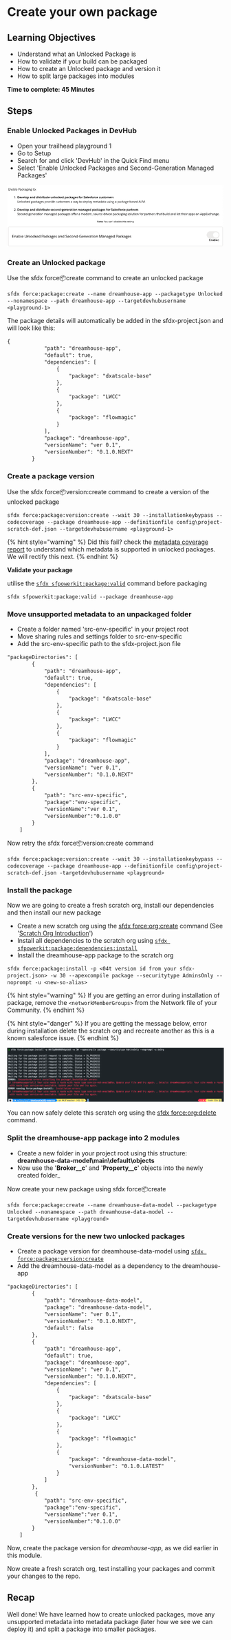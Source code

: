 # Create your own package

## Learning Objectives

* Understand what an Unlocked Package is
* How to validate if your build can be packaged
* How to create an Unlocked package and version it
* How to split large packages into modules 

**Time to complete: 45 Minutes**

## **Steps**

### **Enable Unlocked Packages in DevHub**

* Open your trailhead playground 1
* Go to Setup
* Search for and click 'DevHub' in the Quick Find menu
* Select 'Enable Unlocked Packages and Second-Generation Managed Packages' 

![](../.gitbook/assets/image%20%2812%29.png)

### Create an Unlocked package

Use the sfdx force:package:create command to create an unlocked package

```text
sfdx force:package:create --name dreamhouse-app --packagetype Unlocked --nonamespace --path dreamhouse-app --targetdevhubusername <playground-1>
```

The package details will automatically be added in the sfdx-project.json and will look like this:

```text
{
            "path": "dreamhouse-app",
            "default": true,
            "dependencies": [
                {
                    "package": "dxatscale-base"
                },
                {
                    "package": "LWCC"
                },
                {
                    "package": "flowmagic"
                }
            ],
            "package": "dreamhouse-app",
            "versionName": "ver 0.1",
            "versionNumber": "0.1.0.NEXT"
        }
```

### Create a package version

Use the sfdx force:package:version:create command to create a version of the unlocked package

```text
sfdx force:package:version:create --wait 30 --installationkeybypass --codecoverage --package dreamhouse-app --definitionfile config\project-scratch-def.json --targetdevhubusername <playground-1>
```

{% hint style="warning" %}
Did this fail? check the [metadata coverage report](https://developer.salesforce.com/docs/metadata-coverage) to understand which metadata is supported in unlocked packages. We will rectify this next.
{% endhint %}

**Validate your package**

utilise the [`sfdx sfpowerkit:package:valid`](https://github.com/accenture/sfpowerkit/#sfpowerkitpackagevalid) command before packaging

```text
sfdx sfpowerkit:package:valid --package dreamhouse-app
```

### Move unsupported metadata to an unpackaged folder

* Create a folder named 'src-env-specific' in your project root
* Move sharing rules and settings folder to src-env-specific
* Add the src-env-specific path to the sfdx-project.json file 

```text
"packageDirectories": [
        {
            "path": "dreamhouse-app",
            "default": true,
            "dependencies": [
                {
                    "package": "dxatscale-base"
                },
                {
                    "package": "LWCC"
                },
                {
                    "package": "flowmagic"
                }
            ],
            "package": "dreamhouse-app",
            "versionName": "ver 0.1",
            "versionNumber": "0.1.0.NEXT"
        },
        {
            "path": "src-env-specific",
            "package":"env-specific",
            "versionName":"ver 0.1",
            "versionNumber":"0.1.0.0"
        }
    ]
```

Now retry the sfdx force:package:version:create command

```text
sfdx force:package:version:create --wait 30 --installationkeybypass --codecoverage --package dreamhouse-app --definitionfile config\project-scratch-def.json -targetdevhubusername <playground>
```

### Install the package

Now we are going to create a fresh scratch org, install our dependencies and then install our new package

* Create a new scratch org using the [sfdx force:org:create](https://developer.salesforce.com/docs/atlas.en-us.sfdx_cli_reference.meta/sfdx_cli_reference/cli_reference_force_org.htm#cli_reference_create) command \(See '[Scratch Org Introduction](4.-scratch-org-introduction.md)'\)
* Install all dependencies to the scratch org using [`sfdx sfpowerkit:package:dependencies:install`](https://github.com/accenture/sfpowerkit/#sfpowerkitpackagedependenciesinstall)
* Install the dreamhouse-app package to the scratch org 

```text
sfdx force:package:install -p <04t version id from your sfdx-project.json> -w 30 --apexcompile package --securitytype AdminsOnly --noprompt -u <new-so-alias>
```

{% hint style="warning" %}
If you are getting an error during installation of package, remove the `<networkMemberGroups>` from the Network file of your Community.
{% endhint %}

{% hint style="danger" %}
If you are getting the message below, error during installation delete the scratch org and recreate another as this is a known salesforce issue.
{% endhint %}

![](../.gitbook/assets/screen-shot-2021-09-20-at-4.47.41-pm.png)

You can now safely delete this scratch org using the [sfdx force:org:delete](https://developer.salesforce.com/docs/atlas.en-us.sfdx_cli_reference.meta/sfdx_cli_reference/cli_reference_force_org.htm#cli_reference_delete) command.

### Split the dreamhouse-app package into 2 modules

* Create a new folder in your project root using this structure: **dreamhouse-data-model\main\default\objects**
* Now use the '**Broker\_\_c**' and '**Property\_\_c**' objects into the newly created folder\_

Now create your new package using sfdx force:package:create

```text
sfdx force:package:create --name dreamhouse-data-model --packagetype Unlocked --nonamespace --path dreamhouse-data-model --targetdevhubusername <playground>
```

### Create versions for the new two unlocked packages

* Create a package version for dreamhouse-data-model using [`sfdx force:package:version:create`](https://developer.salesforce.com/docs/atlas.en-us.sfdx_cli_reference.meta/sfdx_cli_reference/cli_reference_force_package.htm#cli_reference_version_create)
* Add the dreamhouse-data-model as a dependency to the dreamhouse-app

```text
"packageDirectories": [
        {
            "path": "dreamhouse-data-model",
            "package": "dreamhouse-data-model",
            "versionName": "ver 0.1",
            "versionNumber": "0.1.0.NEXT",
            "default": false
        },
        {
            "path": "dreamhouse-app",
            "default": true,
            "package": "dreamhouse-app",
            "versionName": "ver 0.1",
            "versionNumber": "0.1.0.NEXT",
            "dependencies": [
                {
                    "package": "dxatscale-base"
                },
                {
                    "package": "LWCC"
                },
                {
                    "package": "flowmagic"
                },
                {
                    "package": "dreamhouse-data-model",
                    "versionNumber": "0.1.0.LATEST"
                }
            ]
        },
         {
            "path": "src-env-specific",
            "package":"env-specific",
            "versionName":"ver 0.1",
            "versionNumber":"0.1.0.0"
        }
    ]
```

Now, create the package version for _dreamhouse-app_, as we did earlier in this module.

Now create a fresh scratch org, test installing your packages and commit your changes to the repo.

## Recap

Well done! We have learned how to create unlocked packages, move any unsupported metadata into metadata package \(later how we see we can deploy it\) and split a package into smaller packages.

